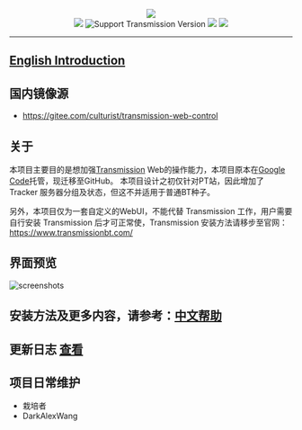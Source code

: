
<p align="center">
<img src="https://github.com/ronggang/transmission-web-control/raw/master/src/tr-web-control/logo.png"><br/>
<a href="https://github.com/ronggang/transmission-web-control/releases" title="GitHub Releases"><img src="https://img.shields.io/github/release/ronggang/transmission-web-control.svg"></a>
<img src="https://img.shields.io/badge/transmission-%3E=2.40%20(RPC%20%3E14)-green.svg" title="Support Transmission Version">
<a href="https://www.transifex.com/ronggang/transmission-web-control" title="Translation Status"><img src="https://img.shields.io/badge/dynamic/json.svg?label=translated&url=http%3A%2F%2Ftwc-translation-status.jimufans.com&query=%24.status&colorB=1081c2&suffix=%25"></a>
<a href="https://github.com/ronggang/transmission-web-control/LICENSE" title="GitHub license"><img src="https://img.shields.io/github/license/ronggang/transmission-web-control.svg"></a>
</p>

----
## [English Introduction](https://github.com/ronggang/transmission-web-control/wiki)

## 国内镜像源
- https://gitee.com/culturist/transmission-web-control

## 关于
本项目主要目的是想加强[Transmission](https://www.transmissionbt.com/) Web的操作能力，本项目原本在[Google Code](https://code.google.com/p/transmission-control/)托管，现迁移至GitHub。
本项目设计之初仅针对PT站，因此增加了 Tracker 服务器分组及状态，但这不并适用于普通BT种子。

另外，本项目仅为一套自定义的WebUI，不能代替 Transmission 工作，用户需要自行安装 Transmission 后才可正常使，Transmission 安装方法请移步至官网：https://www.transmissionbt.com/

## 界面预览
![screenshots](https://user-images.githubusercontent.com/8065899/38598199-0d2e684c-3d8e-11e8-8b21-3cd1f3c7580a.png)

## 安装方法及更多内容，请参考：[中文帮助](https://github.com/ronggang/transmission-web-control/wiki/Home-CN) 

## 更新日志 [查看](https://github.com/ronggang/transmission-web-control/blob/master/CHANGELOG.md)

## 项目日常维护
* 栽培者
* DarkAlexWang
